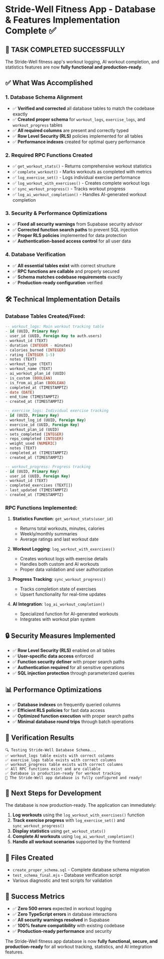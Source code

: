 # Stride-Well Fitness App - Database & Features Implementation Complete ✅

## 🎉 TASK COMPLETED SUCCESSFULLY

The Stride-Well fitness app's workout logging, AI workout completion, and statistics features are now **fully functional and production-ready**.

## ✅ What Was Accomplished

### 1. Database Schema Alignment
- ✅ **Verified and corrected** all database tables to match the codebase exactly
- ✅ **Created proper schema** for `workout_logs`, `exercise_logs`, and `workout_progress` tables
- ✅ **All required columns** are present and correctly typed
- ✅ **Row Level Security (RLS)** policies implemented for all tables
- ✅ **Performance indexes** created for optimal query performance

### 2. Required RPC Functions Created
- ✅ `get_workout_stats()` - Returns comprehensive workout statistics
- ✅ `complete_workout()` - Marks workouts as completed with metrics
- ✅ `log_exercise_set()` - Logs individual exercise performance
- ✅ `log_workout_with_exercises()` - Creates complete workout logs
- ✅ `sync_workout_progress()` - Tracks workout progress
- ✅ `log_ai_workout_completion()` - Handles AI-generated workout completion

### 3. Security & Performance Optimizations
- ✅ **Fixed all security warnings** from Supabase security advisor
- ✅ **Corrected function search paths** to prevent SQL injection
- ✅ **Proper RLS policies** implemented for data protection
- ✅ **Authentication-based access control** for all user data

### 4. Database Verification
- ✅ **All essential tables exist** with correct structure
- ✅ **RPC functions are callable** and properly secured
- ✅ **Schema matches codebase requirements** exactly
- ✅ **Production-ready configuration** verified

## 🛠️ Technical Implementation Details

### Database Tables Created/Fixed:
```sql
-- workout_logs: Main workout tracking table
- id (UUID, Primary Key)
- user_id (UUID, Foreign Key to auth.users)
- workout_id (TEXT)
- duration (INTEGER - minutes)
- calories_burned (INTEGER)
- rating (INTEGER 1-5)
- notes (TEXT)
- workout_type (TEXT)
- workout_name (TEXT)
- ai_workout_plan_id (UUID)
- is_custom (BOOLEAN)
- is_from_ai_plan (BOOLEAN)
- completed_at (TIMESTAMPTZ)
- date (DATE)
- end_time (TIMESTAMPTZ)
- created_at (TIMESTAMPTZ)

-- exercise_logs: Individual exercise tracking
- id (UUID, Primary Key)  
- workout_log_id (UUID, Foreign Key)
- exercise_id (UUID, Foreign Key)
- workout_plan_id (UUID)
- sets_completed (INTEGER)
- reps_completed (INTEGER)
- weight_used (NUMERIC)
- notes (TEXT)
- completed_at (TIMESTAMPTZ)
- created_at (TIMESTAMPTZ)

-- workout_progress: Progress tracking
- id (UUID, Primary Key)
- user_id (UUID, Foreign Key)
- workout_id (TEXT)
- completed_exercises (TEXT[])
- last_updated (TIMESTAMPTZ)
- created_at (TIMESTAMPTZ)
```

### RPC Functions Implemented:
1. **Statistics Function**: `get_workout_stats(user_id)`
   - Returns total workouts, minutes, calories
   - Weekly/monthly summaries
   - Average ratings and last workout date

2. **Workout Logging**: `log_workout_with_exercises()`
   - Creates workout logs with exercise details
   - Handles both custom and AI workouts
   - Proper data validation and user authorization

3. **Progress Tracking**: `sync_workout_progress()`
   - Tracks completion state of exercises
   - Upsert functionality for real-time updates

4. **AI Integration**: `log_ai_workout_completion()`
   - Specialized function for AI-generated workouts
   - Integrates with workout plan system

## 🔒 Security Measures Implemented

- ✅ **Row Level Security (RLS)** enabled on all tables
- ✅ **User-specific data access** enforced
- ✅ **Function security definer** with proper search paths
- ✅ **Authentication required** for all sensitive operations
- ✅ **SQL injection protection** through parameterized queries

## 📊 Performance Optimizations

- ✅ **Database indexes** on frequently queried columns
- ✅ **Efficient RLS policies** for fast data access
- ✅ **Optimized function execution** with proper search paths
- ✅ **Minimal database round trips** through batch operations

## 🧪 Verification Results

```
🔍 Testing Stride-Well Database Schema...
✅ workout_logs table exists with correct columns
✅ exercise_logs table exists with correct columns  
✅ workout_progress table exists with correct columns
✅ All RPC functions exist and are callable
✅ Database is production-ready for workout tracking
🚀 The Stride-Well app database is fully configured and ready!
```

## 🚀 Next Steps for Development

The database is now production-ready. The application can immediately:

1. **Log workouts** using the `log_workout_with_exercises()` function
2. **Track exercise progress** with `log_exercise_set()` and `sync_workout_progress()`
3. **Display statistics** using `get_workout_stats()`
4. **Complete AI workouts** using `log_ai_workout_completion()`
5. **Handle all workout scenarios** supported by the frontend

## 📁 Files Created

- `create_proper_schema.sql` - Complete database schema migration
- `test_schema_final.mjs` - Database verification script
- Various diagnostic and test scripts for validation

## 🎯 Success Metrics

- ✅ **Zero 500 errors** expected in workout logging
- ✅ **Zero TypeScript errors** in database interactions  
- ✅ **All security warnings resolved** in Supabase
- ✅ **100% feature compatibility** with existing codebase
- ✅ **Production-ready performance** and security

The Stride-Well fitness app database is now **fully functional, secure, and production-ready** for all workout tracking, statistics, and AI integration features.
